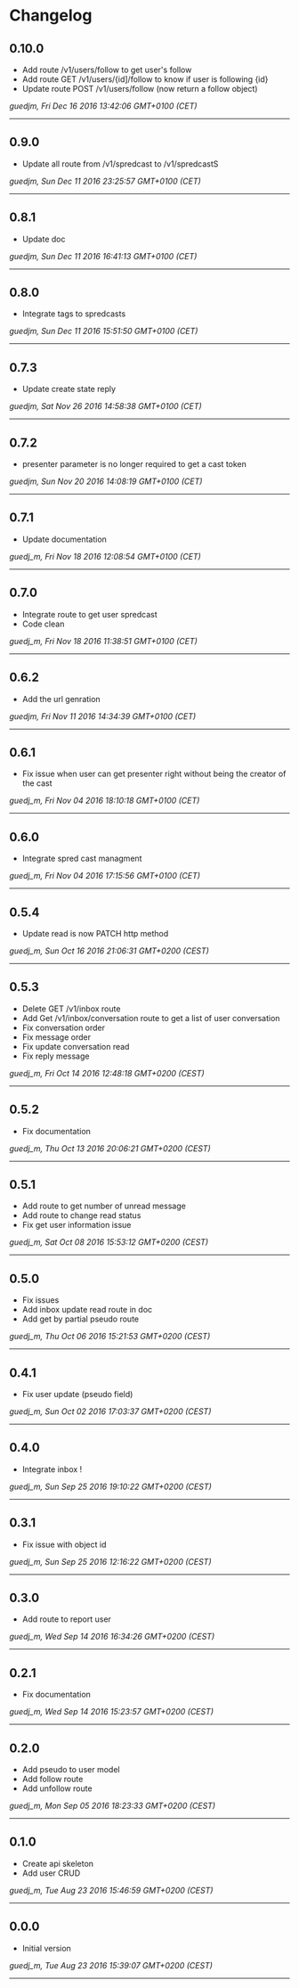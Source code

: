 # Changelog

## 0.10.0

* Add route /v1/users/follow to get user's follow
* Add route GET /v1/users/{id]/follow to know if user is following {id}
* Update route POST /v1/users/follow (now return a follow object)

*guedjm, Fri Dec 16 2016 13:42:06 GMT+0100 (CET)*

---
## 0.9.0

* Update all route from /v1/spredcast to /v1/spredcastS

*guedjm, Sun Dec 11 2016 23:25:57 GMT+0100 (CET)*

---
## 0.8.1

* Update doc

*guedjm, Sun Dec 11 2016 16:41:13 GMT+0100 (CET)*

---
## 0.8.0

* Integrate tags to spredcasts

*guedjm, Sun Dec 11 2016 15:51:50 GMT+0100 (CET)*

---
## 0.7.3

* Update create state reply 

*guedjm, Sat Nov 26 2016 14:58:38 GMT+0100 (CET)*

---
## 0.7.2

* presenter parameter is no longer required to get a cast token

*guedjm, Sun Nov 20 2016 14:08:19 GMT+0100 (CET)*

---
## 0.7.1

* Update documentation

*guedj_m, Fri Nov 18 2016 12:08:54 GMT+0100 (CET)*

---
## 0.7.0

* Integrate route to get user spredcast
* Code clean

*guedj_m, Fri Nov 18 2016 11:38:51 GMT+0100 (CET)*

---
## 0.6.2

* Add the url genration

*guedjm, Fri Nov 11 2016 14:34:39 GMT+0100 (CET)*

---
## 0.6.1

* Fix issue when user can get presenter right without being the creator of the cast

*guedj_m, Fri Nov 04 2016 18:10:18 GMT+0100 (CET)*

---
## 0.6.0

* Integrate spred cast managment

*guedj_m, Fri Nov 04 2016 17:15:56 GMT+0100 (CET)*

---
## 0.5.4

* Update read is now PATCH http method

*guedj_m, Sun Oct 16 2016 21:06:31 GMT+0200 (CEST)*

---
## 0.5.3

* Delete GET /v1/inbox route
* Add Get /v1/inbox/conversation route to get a list of user conversation
* Fix conversation order
* Fix message order
* Fix update conversation read
* Fix reply message

*guedj_m, Fri Oct 14 2016 12:48:18 GMT+0200 (CEST)*

---
## 0.5.2

* Fix documentation

*guedj_m, Thu Oct 13 2016 20:06:21 GMT+0200 (CEST)*

---
## 0.5.1

* Add route to get number of unread message
* Add route to change read status
* Fix get user information issue

*guedj_m, Sat Oct 08 2016 15:53:12 GMT+0200 (CEST)*

---
## 0.5.0

* Fix issues
* Add inbox update read route in doc
* Add get by partial pseudo route

*guedj_m, Thu Oct 06 2016 15:21:53 GMT+0200 (CEST)*

---
## 0.4.1

* Fix user update (pseudo field)

*guedj_m, Sun Oct 02 2016 17:03:37 GMT+0200 (CEST)*

---
## 0.4.0

* Integrate inbox !

*guedj_m, Sun Sep 25 2016 19:10:22 GMT+0200 (CEST)*

---
## 0.3.1

* Fix issue with object id

*guedj_m, Sun Sep 25 2016 12:16:22 GMT+0200 (CEST)*

---
## 0.3.0

* Add route to report user

*guedj_m, Wed Sep 14 2016 16:34:26 GMT+0200 (CEST)*

---
## 0.2.1

* Fix documentation

*guedj_m, Wed Sep 14 2016 15:23:57 GMT+0200 (CEST)*

---
## 0.2.0

* Add pseudo to user model
* Add follow route
* Add unfollow route

*guedj_m, Mon Sep 05 2016 18:23:33 GMT+0200 (CEST)*

---
## 0.1.0

* Create api skeleton
* Add user CRUD

*guedj_m, Tue Aug 23 2016 15:46:59 GMT+0200 (CEST)*

---
## 0.0.0

* Initial version

*guedj_m, Tue Aug 23 2016 15:39:07 GMT+0200 (CEST)*

---